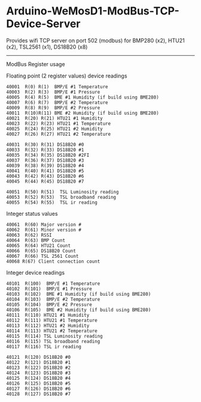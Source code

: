 # Arduino-WeMosD1-ModBus-TCP-Device-Server
Provides wifi TCP server on port 502 (modbus) for BMP280 (x2),  HTU21 (x2), TSL2561 (x1), DS18B20 (x8)

------------------------------------------------------
ModBus Register usage

Floating point (2 register values) device readings

    40001  R(0) R(1)  BMP/E #1 Temperature
    40003  R(2) R(3)  BMP/E #1 Pressure
    40005  R(4) R(5)  BME #1 Humidity (if build using BME280)
    40007  R(6) R(7)  BMP/E #2 Temperature
    40009  R(8) R(9)  BMP/E #2 Pressure
    40011  R(10)R(11) BME #2 Humidity (if build using BME280)
    40021  R(20) R(21) HTU21 #1 Humidity
    40023  R(22) R(23) HTU21 #1 Temperature
    40025  R(24) R(25) HTU21 #2 Humidity
    40027  R(26) R(27) HTU21 #2 Temperature

    40031  R(30) R(31) DS18B20 #0
    40033  R(32) R(33) DS18B20 #1
    40035  R(34) R(35) DS18B20 #2FI
    40037  R(36) R(37) DS18B20 #3
    40039  R(38) R(39) DS18B20 #4
    40041  R(40) R(41) DS18B20 #5
    40043  R(42) R(43) DS18B20 #6
    40045  R(44) R(45) DS18B20 #7

    40051  R(50) R(51)  TSL Luminosity reading
    40053  R(52) R(53)  TSL broadband reading
    40055  R(54) R(55)  TSL ir reading

Integer status values

    40061  R(60) Major version #
    40062  R(61) Minor version #
    40063  R(62) RSSI
    40064  R(63) BMP Count
    40065  R(64) HTU21 Count
    40066  R(65) DS18B20 Count
    40067  R(66) TSL 2561 Count
    40068 R(67) Client connection count

Integer device readings

    40101  R(100)  BMP/E #1 Temperature
    40102  R(101)  BMP/E #1 Pressure
    40103  R(102)  BME #1 Humidity (if build using BME280)
    40104  R(103)  BMP/E #2 Temperature
    40105  R(104)  BMP/E #2 Pressure
    40106  R(105)  BME #2 Humidity (if build using BME280)
    40111  R(110) HTU21 #1 Humidity
    40112  R(111) HTU21 #1 Temperature
    40113  R(112) HTU21 #2 Humidity
    40114  R(113) HTU21 #2 Temperature
    40115  R(114) TSL Luminosity reading
    40116  R(115) TSL broadband reading
    40117  R(116) TSL ir reading

    40121  R(120) DS18B20 #0
    40122  R(121) DS18B20 #1
    40123  R(122) DS18B20 #2
    40124  R(123) DS18B20 #3
    40125  R(124) DS18B20 #4
    40126  R(125) DS18B20 #5
    40127  R(126) DS18B20 #6
    40128  R(127) DS18B20 #7
